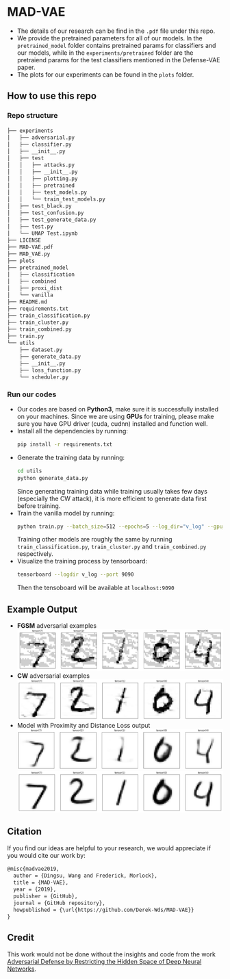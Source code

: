 # MAD-VAE
* The details of our research can be find in the `.pdf` file under this repo.
* We provide the pretrained parameters for all of our models. In the `pretrained_model` folder contains pretrained params for classifiers and our models, while in the `experiments/pretrained` folder are the pretraiend params for the test classifiers mentioned in the Defense-VAE paper.
* The plots for our experiments can be found in the `plots` folder.

## How to use this repo
### Repo structure
```
├── experiments
│   ├── adversarial.py
│   ├── classifier.py
│   ├── __init__.py
│   ├── test
│   │   ├── attacks.py
│   │   ├── __init__.py
│   │   ├── plotting.py
│   │   ├── pretrained
│   │   ├── test_models.py
│   │   └── train_test_models.py
│   ├── test_black.py
│   ├── test_confusion.py
│   ├── test_generate_data.py
│   ├── test.py
│   └── UMAP Test.ipynb
├── LICENSE
├── MAD-VAE.pdf
├── MAD_VAE.py
├── plots
├── pretrained_model
│   ├── classification
│   ├── combined
│   ├── proxi_dist
│   └── vanilla
├── README.md
├── requirements.txt
├── train_classification.py
├── train_cluster.py
├── train_combined.py
├── train.py
└── utils
    ├── dataset.py
    ├── generate_data.py
    ├── __init__.py
    ├── loss_function.py
    └── scheduler.py

```

### Run our codes
* Our codes are based on **Python3**, make sure it is successfully installed on your machines. Since we are using **GPUs** for training, please make sure you have GPU driver (cuda, cudnn) installed and function well.
* Install all the dependencies by running:
  ```bash
  pip install -r requirements.txt
  ```
* Generate the training data by running:
  ```bash
  cd utils
  python generate_data.py
  ```
  Since generating training data while training usually takes few days (especially the CW attack), it is more efficient to generate data first before training.
* Train the vanilla model by running:
  ```bash
  python train.py --batch_size=512 --epochs=5 --log_dir="v_log" --gpu_num=2
  ```
  Training other models are roughly the same by running `train_classification.py`, `train_cluster.py` and `train_combined.py` respectively.
* Visualize the training process by tensorboard:
  ```bash
  tensorboard --logdir v_log --port 9090
  ```
  Then the tensoboard will be available at `localhost:9090`

## Example Output
* **FGSM** adversarial examples\
![FGSM attack](/plots/fgsm_img.png)
* **CW** adversarial examples\
![CW attack](/plots/cw_img.png)
* Model with Proximity and Distance Loss output\
![FGSM proxi out](/plots/fgsm_proxi_dist_img.png)\
![CW proxi out](/plots/cw_proxi_dist_img.png)

## Citation
If you find our ideas are helpful to your research, we would appreciate if you would cite our work by:
```
@misc{madvae2019,
  author = {Dingsu, Wang and Frederick, Morlock},
  title = {MAD-VAE},
  year = {2019},
  publisher = {GitHub},
  journal = {GitHub repository},
  howpublished = {\url{https://github.com/Derek-Wds/MAD-VAE}}
}
```
## Credit
This work would not be done without the insights and code from the work [Adversarial Defense by Restricting the Hidden Space of Deep Neural Networks](https://github.com/aamir-mustafa/pcl-adversarial-defense).